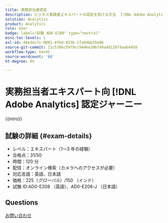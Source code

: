 ```yaml
---
title: 実務担当者認定
description: ビジネス実践者エキスパートの認定を受ける方法  [!DNL Adobe Analytics]  学ぶ
solution: Analytics
product: Analytics
role: User
badge: label="試験 AD0-E208" type="neutral"
mini-toc-levels: 1
exl-id: 48e3dc7c-0801-4f6d-853b-1fab9bb35e06
source-git-commit: 21c5386c5979cc9446e206f49a4d128f4aab4450
workflow-type: tm+mt
source-wordcount: '60'
ht-degree: 0%

---
```


# 実務担当者エキスパート向 [!DNL Adobe Analytics] 認定ジャーニー

{{intro}}

## 試験の詳細 {#exam-details}

* レベル：エキスパート（1～3 年の経験）
* 合格点：31/50
* 時間：120 分
* 配信：オンライン検索（カメラへのアクセスが必要）
* 対応言語：英語、日本語
* 価格：$225 （グローバル）/$150 （インド）
* 試験 ID:AD0-E208 （英語）、AD0-E208-J （日本語）

## Questions

[ お問い合わせ ](mailto:certif@adobe.com)